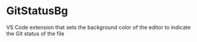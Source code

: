 # GitStatusBg
VS Code extension that sets the background color of the editor to indicate the Git status of the file
